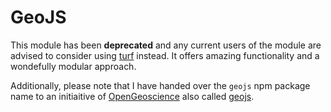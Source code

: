 # GeoJS

This module has been __deprecated__ and any current users of the module are advised to consider using [turf](https://github.com/Turfjs/turf) instead.  It offers amazing functionality and a wondefully modular approach.

Additionally, please note that I have handed over the `geojs` npm package name to an initiaitive of [OpenGeoscience](https://github.com/OpenGeoscience) also called [geojs](https://github.com/OpenGeoscience/geojs).

